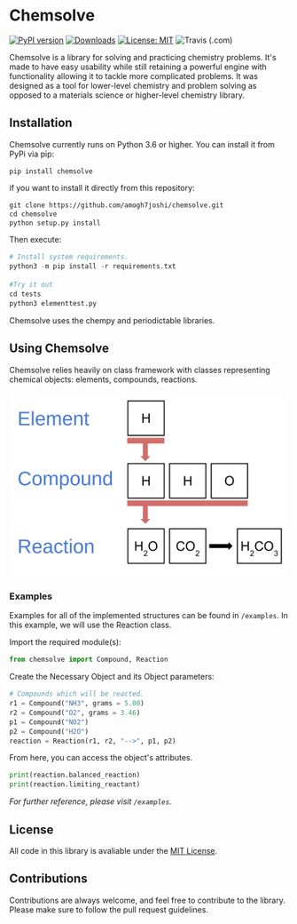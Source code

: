 # Chemsolve

[![PyPI version](https://badge.fury.io/py/chemsolve.svg)](https://badge.fury.io/py/chemsolve)
[![Downloads](https://pepy.tech/badge/chemsolve)](https://pepy.tech/project/chemsolve)
[![License: MIT](https://img.shields.io/badge/License-MIT-yellow.svg)](https://opensource.org/licenses/MIT)
![Travis (.com)](https://img.shields.io/travis/com/amogh7joshi/chemsolve)

Chemsolve is a library for solving and practicing chemistry problems.
It's made to have easy usability while still retaining a powerful engine
with functionality allowing it to tackle more complicated problems. It was 
designed as a tool for lower-level chemistry and problem solving as opposed 
to a materials science or higher-level chemistry library. 

## Installation

Chemsolve currently runs on Python 3.6 or higher. You can install it from PyPi via pip:

```shell script
pip install chemsolve
```

if you want to install it directly from this repository:
```shell script
git clone https://github.com/amogh7joshi/chemsolve.git
cd chemsolve
python setup.py install
```

Then execute:
```python
# Install system requirements.
python3 -m pip install -r requirements.txt 

#Try it out
cd tests
python3 elementtest.py
```

Chemsolve uses the chempy and periodictable libraries.
## Using Chemsolve

Chemsolve relies heavily on class framework with classes representing chemical objects: elements, compounds, reactions.

![Classes | 50%](images/objects.png)

### Examples

Examples for all of the implemented structures can be found in `/examples`.
In this example, we will use the Reaction class.

Import the required module(s):

```python
from chemsolve import Compound, Reaction
```
Create the Necessary Object and its Object parameters:

```python
# Compounds which will be reacted.
r1 = Compound("NH3", grams = 5.00)
r2 = Compound("O2", grams = 3.46)
p1 = Compound("NO2")
p2 = Compound("H2O")
reaction = Reaction(r1, r2, "-->", p1, p2)
```

From here, you can access the object's attributes.

```python
print(reaction.balanced_reaction)
print(reaction.limiting_reactant)
```

*For further reference, please visit `/examples`.*

## License

All code in this library is avaliable under the [MIT License](../blob/master/LICENSE).

## Contributions

Contributions are always welcome, and feel free to contribute to the library. 
Please make sure to follow the pull request guidelines.




